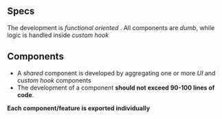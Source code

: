 ## Specs

The development is _functional oriented_ . All components are _dumb_, while logic is handled inside _custom hook_

## Components

- A _shared_ component is developed by aggregating one or more _UI_ and _custom hook_ components
- The development of a component **should not exceed 90-100 lines of code**.

**Each component/feature is exported individually**

